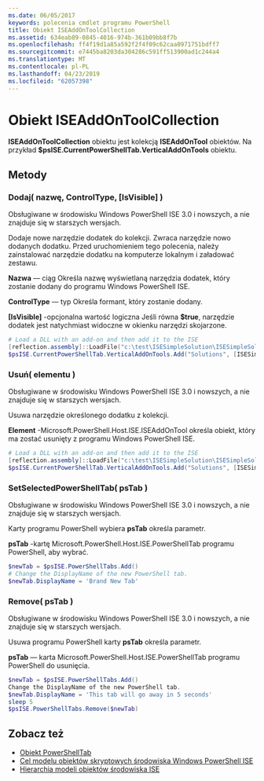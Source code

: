 ```yaml
---
ms.date: 06/05/2017
keywords: polecenia cmdlet programu PowerShell
title: Obiekt ISEAddOnToolCollection
ms.assetid: 634eab89-0845-4016-974b-361b09bb8f7b
ms.openlocfilehash: ff4f19d1a85a592f2f4f09c62caa0971751bdff7
ms.sourcegitcommit: e7445ba8203da304286c591ff513900ad1c244a4
ms.translationtype: MT
ms.contentlocale: pl-PL
ms.lasthandoff: 04/23/2019
ms.locfileid: "62057398"
---
```

# <a name="the-iseaddontoolcollection-object"></a>Obiekt ISEAddOnToolCollection

**ISEAddOnToolCollection** obiektu jest kolekcją **ISEAddOnTool** obiektów. Na przykład **$psISE.CurrentPowerShellTab.VerticalAddOnTools** obiektu.

## <a name="methods"></a>Metody

### <a name="add-name-controltype-isvisible-"></a>Dodaj\( nazwę, ControlType, \[IsVisible\] \)

Obsługiwane w środowisku Windows PowerShell ISE 3.0 i nowszych, a nie znajduje się w starszych wersjach.

Dodaje nowe narzędzie dodatek do kolekcji. Zwraca narzędzie nowo dodanych dodatku. Przed uruchomieniem tego polecenia, należy zainstalować narzędzie dodatku na komputerze lokalnym i załadować zestawu.

**Nazwa** — ciąg Określa nazwę wyświetlaną narzędzia dodatek, który zostanie dodany do programu Windows PowerShell ISE.

**ControlType** — typ Określa formant, który zostanie dodany.

**\[IsVisible\]**  -opcjonalna wartość logiczna Jeśli równa **$true**, narzędzie dodatek jest natychmiast widoczne w okienku narzędzi skojarzone.

```powershell
# Load a DLL with an add-on and then add it to the ISE
[reflection.assembly]::LoadFile("c:\test\ISESimpleSolution\ISESimpleSolution.dll")
$psISE.CurrentPowerShellTab.VerticalAddOnTools.Add("Solutions", [ISESimpleSolution.Solution], $true)
```

### <a name="remove-item-"></a>Usuń\( elementu \)

Obsługiwane w środowisku Windows PowerShell ISE 3.0 i nowszych, a nie znajduje się w starszych wersjach.

Usuwa narzędzie określonego dodatku z kolekcji.

**Element** -Microsoft.PowerShell.Host.ISE.ISEAddOnTool określa obiekt, który ma zostać usunięty z programu Windows PowerShell ISE.

```powershell
# Load a DLL with an add-on and then add it to the ISE
[reflection.assembly]::LoadFile("c:\test\ISESimpleSolution\ISESimpleSolution.dll")
$psISE.CurrentPowerShellTab.VerticalAddOnTools.Add("Solutions", [ISESimpleSolution.Solution], $true)
```

### <a name="setselectedpowershelltab-pstab-"></a>SetSelectedPowerShellTab\( psTab \)

Obsługiwane w środowisku Windows PowerShell ISE 3.0 i nowszych, a nie znajduje się w starszych wersjach.

Karty programu PowerShell wybiera **psTab** określa parametr.

**psTab** -kartę Microsoft.PowerShell.Host.ISE.PowerShellTab programu PowerShell, aby wybrać.

```powershell
$newTab = $psISE.PowerShellTabs.Add()
# Change the DisplayName of the new PowerShell tab.
$newTab.DisplayName = 'Brand New Tab'
```

### <a name="remove-pstab-"></a>Remove\( psTab \)

Obsługiwane w środowisku Windows PowerShell ISE 3.0 i nowszych, a nie znajduje się w starszych wersjach.

Usuwa programu PowerShell karty **psTab** określa parametr.

**psTab** — karta Microsoft.PowerShell.Host.ISE.PowerShellTab programu PowerShell do usunięcia.

```powershell
$newTab = $psISE.PowerShellTabs.Add()
Change the DisplayName of the new PowerShell tab.
$newTab.DisplayName = 'This tab will go away in 5 seconds'
sleep 5
$psISE.PowerShellTabs.Remove($newTab)
```

## <a name="see-also"></a>Zobacz też

- [Obiekt PowerShellTab](The-PowerShellTab-Object.md)
- [Cel modelu obiektów skryptowych środowiska Windows PowerShell ISE](Purpose-of-the-Windows-PowerShell-ISE-Scripting-Object-Model.md)
- [Hierarchia modeli obiektów środowiska ISE](The-ISE-Object-Model-Hierarchy.md)